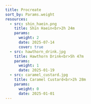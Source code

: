 ```yaml
---
title: Procreate
sort_by: Params.weight
resources:
  - src: shin_haein.png
    title: Shin Haein<br>2h 24m
    params:
      weight: 2
      date: 2025-07-14
      cover: true
  - src: hawthorn_drink.jpg
    title: Hawthorn Drink<br>5h 47m
    params:
      weight: 1
      date: 2025-01-19
  - src: caramel_custard.jpg
    title: Caramel Custard<br>2h 28m
    params:
      weight: 0
      date: 2025-01-01
---
```

